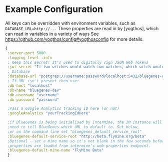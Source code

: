 # Example Configuration

All keys can be overridden with environment variables, such as `DATABASE_URL=http://...`
These properties are read in by [yogthos], which can read in variables in a variety of ways
See https://github.com/yogthos/config#yogthosconfig for more details.

```clojure
{
 :server-port 5000
 :logging-level :info
 ; Keep this secret! It's used to digitally sign JSON Web Tokens
 :jwt-secret "If two witches would watch two watches, which witch would watch which watch?"
 ; Database
 :database-url "postgres://username:password@localhost:5432/bluegenes-dev"
 ; If URL isn't present then use:
 :db-host "localhost"
 :db-name "bluegenes-dev"
 :db-username "username"
 :db-password "password"

 ;Pass a Google Analytics tracking ID here (or not)
 :googleAnalytics "yourTrackingIdHere"

 ;if BlueGenes is being initialised by InterMine, the IM instance will
 ;need to tell BlueGenes which URL to default to. Set below,
 ;or on the command line set "bluegenes_default_service_root"
 :bluegenes-default-service-root "http://beta.flymine.org/beta"
 ;Optional - set a mine name so it's not blank in the few seconds before the
 ;properties are loaded from intermine's web-properties endpoint.
 :bluegenes-default-mine-name "FlyMine Beta"
 }
```
